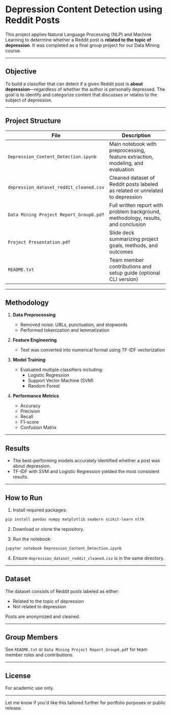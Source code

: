 # Depression Content Detection using Reddit Posts

This project applies Natural Language Processing (NLP) and Machine Learning to determine whether a Reddit post is **related to the topic of depression**. It was completed as a final group project for our Data Mining course.

---

## Objective

To build a classifier that can detect if a given Reddit post is **about depression**—regardless of whether the author is personally depressed. The goal is to identify and categorize content that discusses or relates to the subject of depression.

---

## Project Structure

| File | Description |
|------|-------------|
| `Depression_Content_Detection.ipynb` | Main notebook with preprocessing, feature extraction, modeling, and evaluation |
| `depression_dataset_reddit_cleaned.csv` | Cleaned dataset of Reddit posts labeled as related or unrelated to depression |
| `Data Mining Project Report_Group6.pdf` | Full written report with problem background, methodology, results, and conclusion |
| `Project Presentation.pdf` | Slide deck summarizing project goals, methods, and outcomes |
| `README.txt` | Team member contributions and setup guide (optional CLI version)

---

## Methodology

1. **Data Preprocessing**  
   - Removed noise: URLs, punctuation, and stopwords  
   - Performed tokenization and lemmatization

2. **Feature Engineering**  
   - Text was converted into numerical format using TF-IDF vectorization

3. **Model Training**  
   - Evaluated multiple classifiers including:  
     - Logistic Regression  
     - Support Vector Machine (SVM)  
     - Random Forest  

4. **Performance Metrics**  
   - Accuracy  
   - Precision  
   - Recall  
   - F1-score  
   - Confusion Matrix

---

## Results

- The best-performing models accurately identified whether a post was about depression.
- TF-IDF with SVM and Logistic Regression yielded the most consistent results.

---

## How to Run

1. Install required packages:

```bash
pip install pandas numpy matplotlib seaborn scikit-learn nltk
```

2. Download or clone the repository.

3. Run the notebook:

```bash
jupyter notebook Depression_Content_Detection.ipynb
```

4. Ensure `depression_dataset_reddit_cleaned.csv` is in the same directory.

---

## Dataset

The dataset consists of Reddit posts labeled as either:
- Related to the topic of depression  
- Not related to depression

Posts are anonymized and cleaned.

---

## Group Members

See `README.txt` or `Data Mining Project Report_Group6.pdf` for team member roles and contributions.

---

## License

For academic use only.

---

Let me know if you'd like this tailored further for portfolio purposes or public release.
